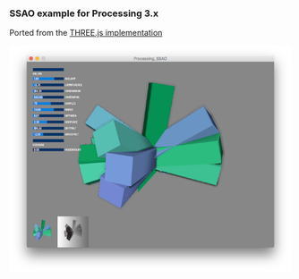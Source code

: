 ### SSAO example for Processing 3.x

Ported from the [THREE.js implementation](https://threejs.org/examples/webgl_postprocessing_ssao.html)

![Processing SSAO preview](_preview.png)